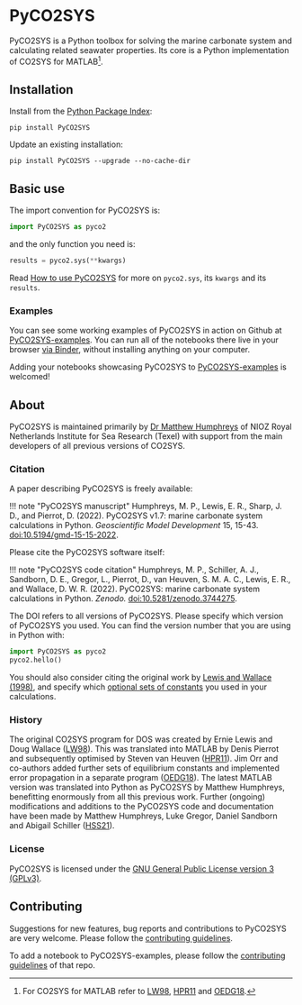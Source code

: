 # PyCO2SYS

PyCO2SYS is a Python toolbox for solving the marine carbonate system and calculating related seawater properties.  Its core is a Python implementation of CO2SYS for MATLAB[^1].

## Installation

Install from the [Python Package Index](https://pypi.org/project/PyCO2SYS/):

    pip install PyCO2SYS

Update an existing installation:

    pip install PyCO2SYS --upgrade --no-cache-dir

## Basic use

The import convention for PyCO2SYS is:

```python
import PyCO2SYS as pyco2
```

and the only function you need is:

```python
results = pyco2.sys(**kwargs)
```

Read [How to use PyCO2SYS](co2sys_nd) for more on `pyco2.sys`, its `kwargs` and its `results`.


### Examples

You can see some working examples of PyCO2SYS in action on Github at [PyCO2SYS-examples](https://github.com/mvdh7/PyCO2SYS-examples).  You can run all of the notebooks there live in your browser [via Binder](https://mybinder.org/v2/gh/mvdh7/PyCO2SYS-examples/master), without installing anything on your computer.

Adding your notebooks showcasing PyCO2SYS to [PyCO2SYS-examples](https://github.com/mvdh7/PyCO2SYS-examples) is welcomed!

## About

PyCO2SYS is maintained primarily by [Dr Matthew Humphreys](https://www.nioz.nl/en/about/organisation/staff/matthew-humphreys) of NIOZ Royal Netherlands Institute for Sea Research (Texel) with support from the main developers of all previous versions of CO2SYS.

### Citation

A paper describing PyCO2SYS is freely available:

!!! note "PyCO2SYS manuscript"
    Humphreys, M. P., Lewis, E. R., Sharp, J. D., and Pierrot, D. (2022).  PyCO2SYS v1.7: marine carbonate system calculations in Python.  *Geoscientific Model Development* 15, 15-43.  [doi:10.5194/gmd-15-15-2022](https://doi.org/10.5194/gmd-15-15-2022).

Please cite the PyCO2SYS software itself:

!!! note "PyCO2SYS code citation"
    Humphreys, M. P., Schiller, A. J., Sandborn, D. E., Gregor, L., Pierrot, D., van Heuven, S. M. A. C., Lewis, E. R., and Wallace, D. W. R. (2022).  PyCO2SYS: marine carbonate system calculations in Python.  *Zenodo.*  [doi:10.5281/zenodo.3744275](http://doi.org/10.5281/zenodo.3744275).

The DOI refers to all versions of PyCO2SYS.  Please specify which version of PyCO2SYS you used.  You can find the version number that you are using in Python with:

```python
import PyCO2SYS as pyco2
pyco2.hello()
```

You should also consider citing the original work by [Lewis and Wallace (1998)](refs/#l), and specify which [optional sets of constants](co2sys_nd/#settings) you used in your calculations.

### History

The original CO2SYS program for DOS was created by Ernie Lewis and Doug Wallace ([LW98](refs/#l)).  This was translated into MATLAB by Denis Pierrot and subsequently optimised by Steven van Heuven ([HPR11](refs/#h)).  Jim Orr and co-authors added further sets of equilibrium constants and implemented error propagation in a separate program ([OEDG18](refs/#o)).  The latest MATLAB version was translated into Python as PyCO2SYS by Matthew Humphreys, benefitting enormously from all this previous work.  Further (ongoing) modifications and additions to the PyCO2SYS code and documentation have been made by Matthew Humphreys, Luke Gregor, Daniel Sandborn and Abigail Schiller ([HSS21](refs/#h)).

### License

PyCO2SYS is licensed under the [GNU General Public License version 3 (GPLv3)](https://www.gnu.org/licenses/gpl-3.0.en.html).

## Contributing

Suggestions for new features, bug reports and contributions to PyCO2SYS are very welcome.  Please follow the [contributing guidelines](https://github.com/mvdh7/PyCO2SYS/blob/master/CONTRIBUTING.md).

To add a notebook to PyCO2SYS-examples, please follow the [contributing guidelines](https://github.com/mvdh7/PyCO2SYS-examples#contributing) of that repo.

[^1]: For CO2SYS for MATLAB refer to [LW98](refs/#l), [HPR11](refs/#h) and [OEDG18](refs/#o).
